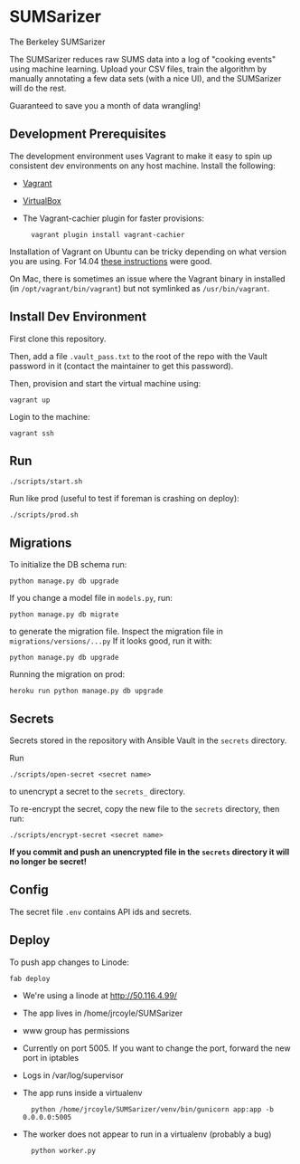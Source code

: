 SUMSarizer
===

The Berkeley SUMSarizer

The SUMSarizer reduces raw SUMS data into a log of "cooking events" using machine learning. Upload your CSV files, train the algorithm by manually annotating a few data sets (with a nice UI), and the SUMSarizer will do the rest.

Guaranteed to save you a month of data wrangling!

Development Prerequisites
---

The development environment uses Vagrant to make it easy to spin up consistent dev environments on any host machine. Install the following:

* [Vagrant](https://www.vagrantup.com/)
* [VirtualBox](https://www.virtualbox.org/)
* The Vagrant-cachier plugin for faster provisions:

        vagrant plugin install vagrant-cachier

Installation of Vagrant on Ubuntu can be tricky depending on what version you are using. For 14.04 [these instructions](http://foorious.com/devops/vagrant-virtualbox-trusty-install/) were good.

On Mac, there is sometimes an issue where the Vagrant binary in installed (in `/opt/vagrant/bin/vagrant`) but not symlinked as `/usr/bin/vagrant`.

Install Dev Environment
---

First clone this repository.

Then, add a file `.vault_pass.txt` to the root of the repo with the Vault password in it (contact the maintainer to get this password).

Then, provision and start the virtual machine using:

    vagrant up

Login to the machine:

    vagrant ssh

Run
---

	./scripts/start.sh

Run like prod (useful to test if foreman is crashing on deploy):

	./scripts/prod.sh

Migrations
---

To initialize the DB schema run:

	python manage.py db upgrade

If you change a model file in `models.py`, run:

	python manage.py db migrate

to generate the migration file. Inspect the migration file in `migrations/versions/...py` If it looks good, run it with:

	python manage.py db upgrade

Running the migration on prod:

	heroku run python manage.py db upgrade

Secrets
---

Secrets stored in the repository with Ansible Vault in the `secrets` directory.

Run

    ./scripts/open-secret <secret name>

to unencrypt a secret to the `secrets_` directory.

To re-encrypt the secret, copy the new file to the `secrets` directory, then run:

    ./scripts/encrypt-secret <secret name>

**If you commit and push an unencrypted file in the `secrets` directory it will no longer be secret!**

Config
---

The secret file `.env` contains API ids and secrets.

Deploy
---

To push app changes to Linode:

    fab deploy

* We're using a linode at http://50.116.4.99/
* The app lives in /home/jrcoyle/SUMSarizer
* www group has permissions
* Currently on port 5005. If you want to change the port, forward the new port in iptables
* Logs in /var/log/supervisor
* The app runs inside a virtualenv

        python /home/jrcoyle/SUMSarizer/venv/bin/gunicorn app:app -b 0.0.0.0:5005

* The worker does not appear to run in a virtualenv (probably a bug)

        python worker.py

